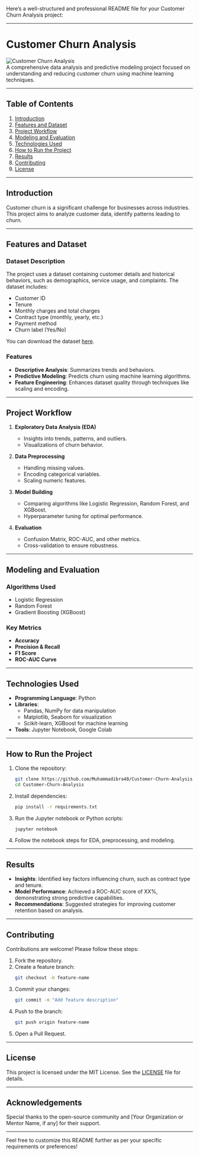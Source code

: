 Here’s a well-structured and professional README file for your Customer Churn Analysis project:

---

# **Customer Churn Analysis**

![Customer Churn Analysis](https://img.shields.io/badge/%20Analysis-blue.svg)  
A comprehensive data analysis and predictive modeling project focused on understanding and reducing customer churn using machine learning techniques.

---

## **Table of Contents**

1. [Introduction](#introduction)  
2. [Features and Dataset](#features-and-dataset)  
3. [Project Workflow](#project-workflow)  
4. [Modeling and Evaluation](#modeling-and-evaluation)  
5. [Technologies Used](#technologies-used)  
6. [How to Run the Project](#how-to-run-the-project)  
7. [Results](#results)  
8. [Contributing](#contributing)  
9. [License](#license)

---

## **Introduction**

Customer churn is a significant challenge for businesses across industries. This project aims to analyze customer data, identify patterns leading to churn.

---

## **Features and Dataset**

### **Dataset Description**
The project uses a dataset containing customer details and historical behaviors, such as demographics, service usage, and complaints. The dataset includes:  
- Customer ID  
- Tenure  
- Monthly charges and total charges  
- Contract type (monthly, yearly, etc.)  
- Payment method  
- Churn label (Yes/No)  

You can download the dataset [here](link-to-dataset-if-applicable).

### **Features**
- **Descriptive Analysis**: Summarizes trends and behaviors.  
- **Predictive Modeling**: Predicts churn using machine learning algorithms.  
- **Feature Engineering**: Enhances dataset quality through techniques like scaling and encoding.

---

## **Project Workflow**

1. **Exploratory Data Analysis (EDA)**  
   - Insights into trends, patterns, and outliers.  
   - Visualizations of churn behavior.  

2. **Data Preprocessing**  
   - Handling missing values.  
   - Encoding categorical variables.  
   - Scaling numeric features.  

3. **Model Building**  
   - Comparing algorithms like Logistic Regression, Random Forest, and XGBoost.  
   - Hyperparameter tuning for optimal performance.  

4. **Evaluation**  
   - Confusion Matrix, ROC-AUC, and other metrics.  
   - Cross-validation to ensure robustness.  

---

## **Modeling and Evaluation**

### **Algorithms Used**
- Logistic Regression  
- Random Forest  
- Gradient Boosting (XGBoost)  

### **Key Metrics**  
- **Accuracy**  
- **Precision & Recall**  
- **F1 Score**  
- **ROC-AUC Curve**

---

## **Technologies Used**

- **Programming Language**: Python  
- **Libraries**:  
  - Pandas, NumPy for data manipulation  
  - Matplotlib, Seaborn for visualization  
  - Scikit-learn, XGBoost for machine learning  
- **Tools**: Jupyter Notebook, Google Colab  

---

## **How to Run the Project**

1. Clone the repository:  
   ```bash
   git clone https://github.com/Muhammadibra40/Customer-Churn-Analysis.git
   cd Customer-Churn-Analysis
   ```
2. Install dependencies:  
   ```bash
   pip install -r requirements.txt
   ```
3. Run the Jupyter notebook or Python scripts:  
   ```bash
   jupyter notebook
   ```
4. Follow the notebook steps for EDA, preprocessing, and modeling.

---

## **Results**

- **Insights**: Identified key factors influencing churn, such as contract type and tenure.  
- **Model Performance**: Achieved a ROC-AUC score of XX%, demonstrating strong predictive capabilities.  
- **Recommendations**: Suggested strategies for improving customer retention based on analysis.

---

## **Contributing**

Contributions are welcome! Please follow these steps:  
1. Fork the repository.  
2. Create a feature branch:  
   ```bash
   git checkout -b feature-name
   ```
3. Commit your changes:  
   ```bash
   git commit -m "Add feature description"
   ```
4. Push to the branch:  
   ```bash
   git push origin feature-name
   ```
5. Open a Pull Request.

---

## **License**

This project is licensed under the MIT License. See the [LICENSE](LICENSE) file for details.

---

## **Acknowledgements**

Special thanks to the open-source community and [Your Organization or Mentor Name, if any] for their support.

---

Feel free to customize this README further as per your specific requirements or preferences!
